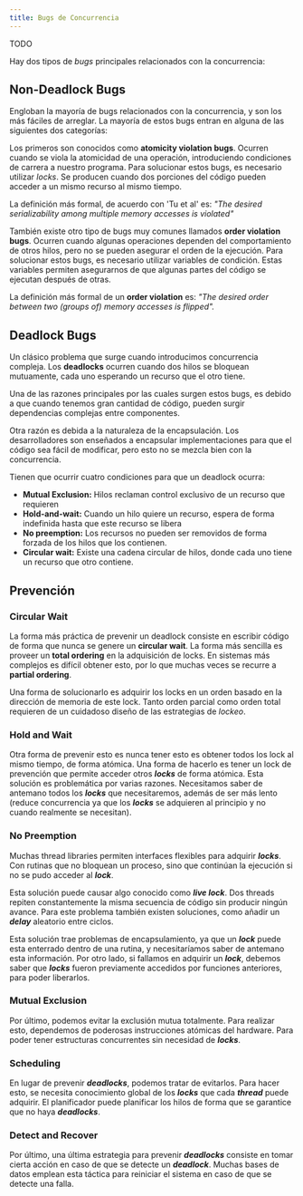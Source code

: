 ```yaml
---
title: Bugs de Concurrencia
---
```


TODO

Hay dos tipos de *bugs* principales relacionados con la concurrencia:

## Non-Deadlock Bugs

Engloban la mayoría de bugs relacionados con la concurrencia, y son los más fáciles de arreglar. La mayoría de estos bugs entran en alguna de las siguientes dos categorías:

Los primeros son conocidos como **atomicity violation bugs**. Ocurren cuando se viola la atomicidad de una operación, introduciendo condiciones de carrera a nuestro programa. Para solucionar estos bugs, es necesario utilizar *locks*. Se producen cuando dos porciones del código pueden acceder a un mismo recurso al mismo tiempo.

La definición más formal, de acuerdo con 'Tu et al' es: *"The desired serializability among multiple memory accesses is violated"*

También existe otro tipo de bugs muy comunes llamados **order violation bugs**. Ocurren cuando algunas operaciones dependen del comportamiento de otros hilos, pero no se pueden asegurar el orden de la ejecución. Para solucionar estos bugs, es necesario utilizar variables de condición. Estas variables permiten asegurarnos de que algunas partes del código se ejecutan después de otras.

La definición más formal de un **order violation** es: *"The desired order between two (groups of) memory accesses is flipped".*

## Deadlock Bugs

Un clásico problema que surge cuando introducimos concurrencia compleja. Los **deadlocks** ocurren cuando dos hilos se bloquean mutuamente, cada uno esperando un recurso que el otro tiene.

Una de las razones principales por las cuales surgen estos bugs, es debido a que cuando tenemos gran cantidad de código, pueden surgir dependencias complejas entre componentes.

Otra razón es debida a la naturaleza de la encapsulación. Los desarrolladores son enseñados a encapsular implementaciones para que el código sea fácil de modificar, pero esto no se mezcla bien con la concurrencia.

Tienen que ocurrir cuatro condiciones para que un deadlock ocurra:

- **Mutual Exclusion:** Hilos reclaman control exclusivo de un recurso que requieren
- **Hold-and-wait:** Cuando un hilo quiere un recurso, espera de forma indefinida hasta que este recurso se libera
- **No preemption:** Los recursos no pueden ser removidos de forma forzada de los hilos que los contienen.
- **Circular wait:** Existe una cadena circular de hilos, donde cada uno tiene un recurso que otro contiene.

## Prevención

### Circular Wait

La forma más práctica de prevenir un deadlock consiste en escribir código de forma que nunca se genere un **circular wait**. La forma más sencilla es proveer un **total ordering** en la adquisición de locks. En sistemas más complejos es difícil obtener esto, por lo que muchas veces se recurre a **partial ordering**.

Una forma de solucionarlo es adquirir los locks en un orden basado en la dirección de memoria de este lock. Tanto orden parcial como orden total requieren de un cuidadoso diseño de las estrategias de *lockeo*.

### Hold and Wait

Otra forma de prevenir esto es nunca tener esto es obtener todos los lock al mismo tiempo, de forma atómica. Una forma de hacerlo es tener un lock de prevención que permite acceder otros ***locks*** de forma atómica. Esta solución es problemática por varias razones. Necesitamos saber de antemano todos los ***locks*** que necesitaremos, además de ser más lento (reduce concurrencia ya que los ***locks*** se adquieren al principio y no cuando realmente se necesitan).

### No Preemption

Muchas thread libraries permiten interfaces flexibles para adquirir ***locks***. Con rutinas que no bloquean un proceso, sino que continúan la ejecución si no se pudo acceder al ***lock***.

Esta solución puede causar algo conocido como ***live lock***. Dos threads repiten constantemente la misma secuencia de código sin producir ningún avance. Para este problema también existen soluciones, como añadir un ***delay*** aleatorio entre ciclos.

Esta solución trae problemas de encapsulamiento, ya que un ***lock*** puede esta enterrado dentro de una rutina, y necesitaríamos saber de antemano esta información. Por otro lado, si fallamos en adquirir un ***lock***, debemos saber que ***locks*** fueron previamente accedidos por funciones anteriores, para poder liberarlos.

### Mutual Exclusion

Por último, podemos evitar la exclusión mutua totalmente. Para realizar esto, dependemos de poderosas instrucciones atómicas del hardware. Para poder tener estructuras concurrentes sin necesidad de ***locks***.

### Scheduling

En lugar de prevenir ***deadlocks***, podemos tratar de evitarlos. Para hacer esto, se necesita conocimiento global de los ***locks*** que cada ***thread*** puede adquirir. El planificador puede planificar los hilos de forma que se garantice que no haya ***deadlocks***.

### Detect and Recover

Por último, una última estrategia para prevenir ***deadlocks*** consiste en tomar cierta acción en caso de que se detecte un ***deadlock***. Muchas bases de datos emplean esta táctica para reiniciar el sistema en caso de que se detecte una falla.
